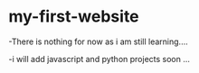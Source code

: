 # my-first-website

-There is nothing for now as i am still learning....

-i will add javascript and python projects soon ...


